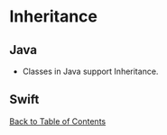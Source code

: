 # Inheritance

## Java

* Classes in Java support Inheritance. 

## Swift


[Back to Table of Contents](README.md)
